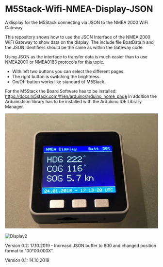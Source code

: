 # M5Stack-Wifi-NMEA-Display-JSON
A display for the M5Stack connecting via JSON to the NMEA 2000 WiFi Gateway.

This repository shows how to use the JSON Interface of the NMEA 2000 WiFi Gateway to show data on the display.
The include file BoatData.h and the JSON Identifiers should be the same as within the Gateway code.

Using JSON as the interface to transfer data is much easier than to use NMEA2000 or NMEA0183 protocols for this topic.

- With left two buttons you can select the different pages.
- The right button is switching the brightness.
- On/Off button works like standard of M5Stack.

For the M5Stack the Board Software has to be installed: https://docs.m5stack.com/#/en/arduino/arduino_home_page
In addition the ArduinoJson library has to be installed with the Arduiono IDE Library Manager.

![Display1](https://github.com/AK-Homberger/M5Stack-Wifi-NMEA-Diaplay-JSON/blob/master/IMG_1149-1.jpg)

![Display2](https://github.com/AK-Homberger/M5Stack-Wifi-NMEA-Display-JSON/blob/master/IMG_1150.jpg)

Version 0.2: 17.10.2019 - Increasd JSON buffer to 800 and changed position format to "00°00.000X".

Version 0.1: 14.10.2019
